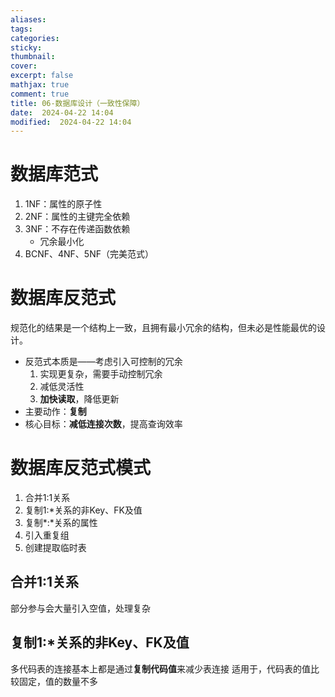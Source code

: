 ```yaml
---
aliases: 
tags: 
categories:
sticky:
thumbnail:
cover: 
excerpt: false
mathjax: true
comment: true
title: 06-数据库设计（一致性保障）
date:  2024-04-22 14:04
modified:  2024-04-22 14:04
---
```


# 数据库范式

1. 1NF：属性的原子性  
2. 2NF：属性的主键完全依赖  
3. 3NF：不存在传递函数依赖  
	- 冗余最小化
4. BCNF、4NF、5NF（完美范式）

# 数据库反范式

规范化的结果是一个结构上一致，且拥有最小冗余的结构，但未必是性能最优的设计。

- 反范式本质是——考虑引入可控制的冗余
	1. 实现更复杂，需要手动控制冗余
	2. 减低灵活性
	3. **加快读取**，降低更新
- 主要动作：**复制**
- 核心目标：**减低连接次数**，提高查询效率

# 数据库反范式模式

1. 合并1:1关系
2. 复制1:\*关系的非Key、FK及值
3. 复制\*:\*关系的属性
4. 引入重复组
5. 创建提取临时表

## 合并1:1关系

部分参与会大量引入空值，处理复杂


## 复制1:\*关系的非Key、FK及值


多代码表的连接基本上都是通过**复制代码值**来减少表连接
适用于，代码表的值比较固定，值的数量不多
